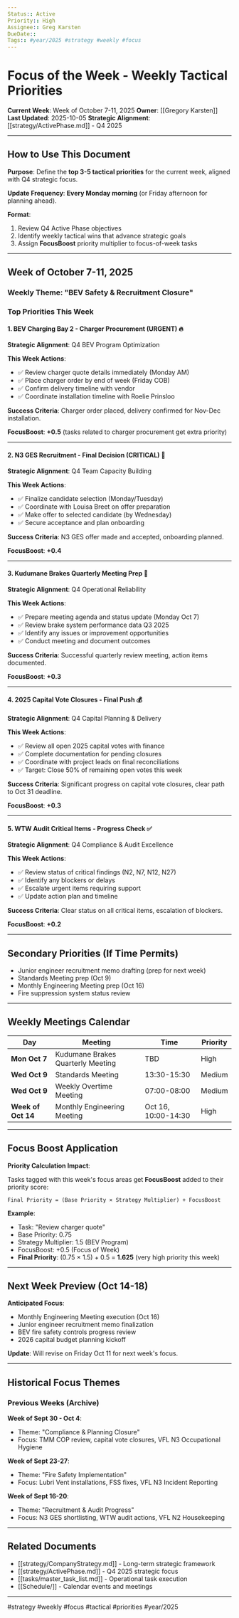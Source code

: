 ```yaml
---
Status:: Active
Priority:: High
Assignee:: Greg Karsten
DueDate::
Tags:: #year/2025 #strategy #weekly #focus
---
```


# Focus of the Week - Weekly Tactical Priorities

**Current Week**: Week of October 7-11, 2025
**Owner**: [[Gregory Karsten]]
**Last Updated**: 2025-10-05
**Strategic Alignment**: [[strategy/ActivePhase.md]] - Q4 2025

---

## How to Use This Document

**Purpose**: Define the **top 3-5 tactical priorities** for the current week, aligned with Q4 strategic focus.

**Update Frequency**: **Every Monday morning** (or Friday afternoon for planning ahead).

**Format**:
1. Review Q4 Active Phase objectives
2. Identify weekly tactical wins that advance strategic goals
3. Assign **FocusBoost** priority multiplier to focus-of-week tasks

---

## Week of October 7-11, 2025

### Weekly Theme: **"BEV Safety & Recruitment Closure"**

### Top Priorities This Week

#### 1. BEV Charging Bay 2 - Charger Procurement (URGENT) 🔥

**Strategic Alignment**: Q4 BEV Program Optimization

**This Week Actions**:
- ✅ Review charger quote details immediately (Monday AM)
- ✅ Place charger order by end of week (Friday COB)
- ✅ Confirm delivery timeline with vendor
- ✅ Coordinate installation timeline with Roelie Prinsloo

**Success Criteria**: Charger order placed, delivery confirmed for Nov-Dec installation.

**FocusBoost**: **+0.5** (tasks related to charger procurement get extra priority)

---

#### 2. N3 GES Recruitment - Final Decision (CRITICAL) 👥

**Strategic Alignment**: Q4 Team Capacity Building

**This Week Actions**:
- ✅ Finalize candidate selection (Monday/Tuesday)
- ✅ Coordinate with Louisa Breet on offer preparation
- ✅ Make offer to selected candidate (by Wednesday)
- ✅ Secure acceptance and plan onboarding

**Success Criteria**: N3 GES offer made and accepted, onboarding planned.

**FocusBoost**: **+0.4**

---

#### 3. Kudumane Brakes Quarterly Meeting Prep 🚗

**Strategic Alignment**: Q4 Operational Reliability

**This Week Actions**:
- ✅ Prepare meeting agenda and status update (Monday Oct 7)
- ✅ Review brake system performance data Q3 2025
- ✅ Identify any issues or improvement opportunities
- ✅ Conduct meeting and document outcomes

**Success Criteria**: Successful quarterly review meeting, action items documented.

**FocusBoost**: **+0.3**

---

#### 4. 2025 Capital Vote Closures - Final Push 💰

**Strategic Alignment**: Q4 Capital Planning & Delivery

**This Week Actions**:
- ✅ Review all open 2025 capital votes with finance
- ✅ Complete documentation for pending closures
- ✅ Coordinate with project leads on final reconciliations
- ✅ Target: Close 50% of remaining open votes this week

**Success Criteria**: Significant progress on capital vote closures, clear path to Oct 31 deadline.

**FocusBoost**: **+0.3**

---

#### 5. WTW Audit Critical Items - Progress Check ✅

**Strategic Alignment**: Q4 Compliance & Audit Excellence

**This Week Actions**:
- ✅ Review status of critical findings (N2, N7, N12, N27)
- ✅ Identify any blockers or delays
- ✅ Escalate urgent items requiring support
- ✅ Update action plan and timeline

**Success Criteria**: Clear status on all critical items, escalation of blockers.

**FocusBoost**: **+0.2**

---

## Secondary Priorities (If Time Permits)

- Junior engineer recruitment memo drafting (prep for next week)
- Standards Meeting prep (Oct 9)
- Monthly Engineering Meeting prep (Oct 16)
- Fire suppression system status review

---

## Weekly Meetings Calendar

| Day | Meeting | Time | Priority |
|-----|---------|------|----------|
| **Mon Oct 7** | Kudumane Brakes Quarterly Meeting | TBD | High |
| **Wed Oct 9** | Standards Meeting | 13:30-15:30 | Medium |
| **Wed Oct 9** | Weekly Overtime Meeting | 07:00-08:00 | Medium |
| **Week of Oct 14** | Monthly Engineering Meeting | Oct 16, 10:00-14:30 | High |

---

## Focus Boost Application

**Priority Calculation Impact**:

Tasks tagged with this week's focus areas get **FocusBoost** added to their priority score:

```
Final Priority = (Base Priority × Strategy Multiplier) + FocusBoost
```

**Example**:
- Task: "Review charger quote"
- Base Priority: 0.75
- Strategy Multiplier: 1.5 (BEV Program)
- FocusBoost: +0.5 (Focus of Week)
- **Final Priority**: (0.75 × 1.5) + 0.5 = **1.625** (very high priority this week)

---

## Next Week Preview (Oct 14-18)

**Anticipated Focus**:
- Monthly Engineering Meeting execution (Oct 16)
- Junior engineer recruitment memo finalization
- BEV fire safety controls progress review
- 2026 capital budget planning kickoff

**Update**: Will revise on Friday Oct 11 for next week's focus.

---

## Historical Focus Themes

### Previous Weeks (Archive)

**Week of Sept 30 - Oct 4**:
- Theme: "Compliance & Planning Closure"
- Focus: TMM COP review, capital vote closures, VFL N3 Occupational Hygiene

**Week of Sept 23-27**:
- Theme: "Fire Safety Implementation"
- Focus: Lubri Vent installations, FSS fixes, VFL N3 Incident Reporting

**Week of Sept 16-20**:
- Theme: "Recruitment & Audit Progress"
- Focus: N3 GES shortlisting, WTW audit actions, VFL N2 Housekeeping

---

## Related Documents

- [[strategy/CompanyStrategy.md]] - Long-term strategic framework
- [[strategy/ActivePhase.md]] - Q4 2025 strategic focus
- [[tasks/master_task_list.md]] - Operational task execution
- [[Schedule/]] - Calendar events and meetings

---

#strategy #weekly #focus #tactical #priorities #year/2025
